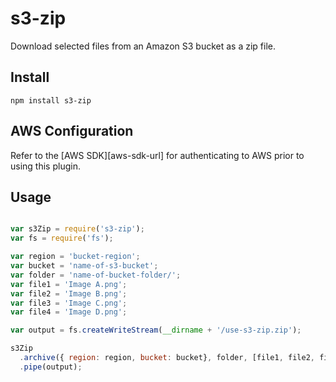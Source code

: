 # s3-zip

Download selected files from an Amazon S3 bucket as a zip file.



## Install

```
npm install s3-zip
```


## AWS Configuration

Refer to the [AWS SDK][aws-sdk-url] for authenticating to AWS prior to using this plugin.



## Usage

```javascript

var s3Zip = require('s3-zip');
var fs = require('fs');

var region = 'bucket-region';
var bucket = 'name-of-s3-bucket';
var folder = 'name-of-bucket-folder/';
var file1 = 'Image A.png';
var file2 = 'Image B.png';
var file3 = 'Image C.png';
var file4 = 'Image D.png';

var output = fs.createWriteStream(__dirname + '/use-s3-zip.zip');

s3Zip
  .archive({ region: region, bucket: bucket}, folder, [file1, file2, file3, file4])
  .pipe(output);

```

